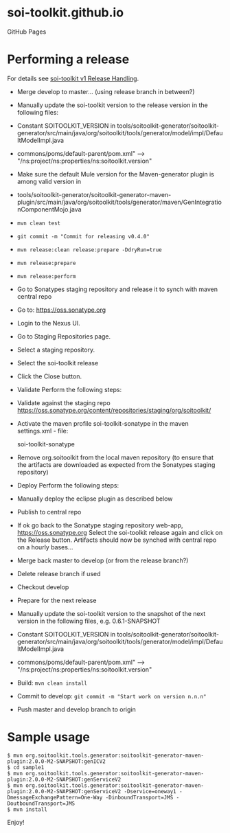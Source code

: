 soi-toolkit.github.io
=====================

GitHub Pages

# Performing a release

For details see [soi-toolkit v1 Release Handling](https://code.google.com/p/soi-toolkit/wiki/DG_ReleaseHandling).

* Merge develop to master... (using release branch in between?)
* Manually update the soi-toolkit version to the release version in the following files:
 * Constant SOITOOLKIT_VERSION in tools/soitoolkit-generator/soitoolkit-generator/src/main/java/org/soitoolkit/tools/generator/model/impl/DefaultModelImpl.java
 * commons/poms/default-parent/pom.xml" --> "/ns:project/ns:properties/ns:soitoolkit.version"
* Make sure the default Mule version for the Maven-generator plugin is among valid version in 
 * tools/soitoolkit-generator/soitoolkit-generator-maven-plugin/src/main/java/org/soitoolkit/tools/generator/maven/GenIntegrationComponentMojo.java
* `mvn clean test`
* `git commit -m "Commit for releasing v0.4.0"`
* `mvn release:clean release:prepare -DdryRun=true`
* `mvn release:prepare`
* `mvn release:perform`
* Go to Sonatypes staging repository and release it to synch with maven central repo
 * Go to: https://oss.sonatype.org
 * Login to the Nexus UI.
 * Go to Staging Repositories page.
 * Select a staging repository.
 * Select the soi-toolkit release
 * Click the Close button.
* Validate
 Perform the following steps:
 * Validate against the staging repo https://oss.sonatype.org/content/repositories/staging/org/soitoolkit/
 * Activate the maven profile soi-toolkit-sonatype in the maven settings.xml - file:

    <activeProfiles>
      <activeProfile>soi-toolkit-sonatype</activeProfile>
    </activeProfiles>

  * Remove org.soitoolkit from the local maven repository (to ensure that the artifacts are downloaded as expected from the Sonatypes staging repository)
* Deploy
 Perform the following steps:
 * Manually deploy the eclipse plugin as described below
 * Publish to central repo
 * If ok go back to the Sonatype staging repository web-app, https://oss.sonatype.org
 Select the soi-toolkit release again and click on the Release button.
 Artifacts should now be synched with central repo on a hourly bases...
* Merge back master to develop (or from the release branch?)
* Delete release branch if used
* Checkout develop
* Prepare for the next release
* Manually update the soi-toolkit version to the snapshot of the next version in the following files, e.g. 0.6.1-SNAPSHOT
 * Constant SOITOOLKIT_VERSION in tools/soitoolkit-generator/soitoolkit-generator/src/main/java/org/soitoolkit/tools/generator/model/impl/DefaultModelImpl.java
 * commons/poms/default-parent/pom.xml" --> "/ns:project/ns:properties/ns:soitoolkit.version"
* Build: `mvn clean install`
* Commit to develop: `git commit -m "Start work on version n.n.n"`
* Push master and develop branch to origin

# Sample usage

    $ mvn org.soitoolkit.tools.generator:soitoolkit-generator-maven-plugin:2.0.0-M2-SNAPSHOT:genICV2
    $ cd sample1
    $ mvn org.soitoolkit.tools.generator:soitoolkit-generator-maven-plugin:2.0.0-M2-SNAPSHOT:genServiceV2
    $ mvn org.soitoolkit.tools.generator:soitoolkit-generator-maven-plugin:2.0.0-M2-SNAPSHOT:genServiceV2 -Dservice=oneway1 -DmessageExchangePattern=One-Way -DinboundTransport=JMS -DoutboundTransport=JMS
    $ mvn install
    
Enjoy!    
